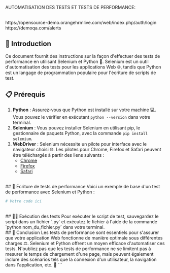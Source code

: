 AUTOMATISATION DES TESTS ET TESTS DE PERFORMANCE:

<br>
 https://opensource-demo.orangehrmlive.com/web/index.php/auth/login


<br>
https://demoqa.com/alerts

<br>


## 🚀 Introduction
Ce document fournit des instructions sur la façon d'effectuer des tests de performance en utilisant Selenium et Python 🐍. Selenium est un outil d'automatisation des tests pour les applications Web 🌐, tandis que Python est un langage de programmation populaire pour l'écriture de scripts de test.
<br>
## 📋 Prérequis
1. **Python** : Assurez-vous que Python est installé sur votre machine 💻. Vous pouvez le vérifier en exécutant `python --version` dans votre terminal.
2. **Selenium** : Vous pouvez installer Selenium en utilisant pip, le gestionnaire de paquets Python, avec la commande `pip install selenium`.
3. **WebDriver** : Selenium nécessite un pilote pour interface avec le navigateur choisi 🌐. Les pilotes pour Chrome, Firefox et Safari peuvent être téléchargés à partir des liens suivants :
    - [Chrome](https://sites.google.com/a/chromium.org/chromedriver/)
    - [Firefox](https://github.com/mozilla/geckodriver)
    - [Safari](https://developer.apple.com/documentation/webkit/testing_with_webdriver_in_safari)
<br>
## 📝 Écriture de tests de performance
Voici un exemple de base d'un test de performance avec Selenium et Python :

```python
# Votre code ici
```
<br>
## 🏃‍♀️ Exécution des tests
Pour exécuter le script de test, sauvegardez le script dans un fichier `.py` et exécutez le fichier à l'aide de la commande `python nom_du_fichier.py` dans votre terminal.
<br>
## 🎯 Conclusion
Les tests de performance sont essentiels pour s'assurer que votre application Web fonctionne de manière optimale sous différentes charges ⚖️. Selenium et Python offrent un moyen efficace d'automatiser ces tests. N'oubliez pas que les tests de performance ne se limitent pas à mesurer le temps de chargement d'une page, mais peuvent également inclure des scénarios tels que la connexion d'un utilisateur, la navigation dans l'application, etc. 🚀
```
